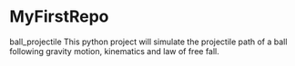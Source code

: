 # MyFirstRepo
ball_projectile
This python project will simulate the projectile path of a ball following gravity motion, kinematics and law of free fall.
